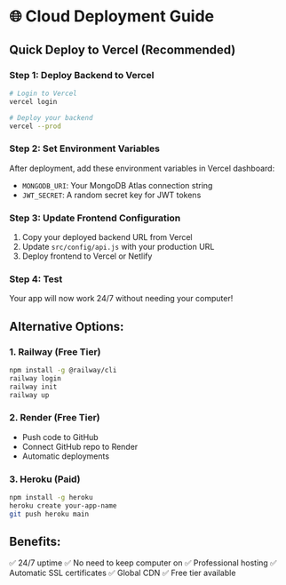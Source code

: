 # 🌐 Cloud Deployment Guide

## Quick Deploy to Vercel (Recommended)

### Step 1: Deploy Backend to Vercel

```bash
# Login to Vercel
vercel login

# Deploy your backend
vercel --prod
```

### Step 2: Set Environment Variables

After deployment, add these environment variables in Vercel dashboard:

- `MONGODB_URI`: Your MongoDB Atlas connection string
- `JWT_SECRET`: A random secret key for JWT tokens

### Step 3: Update Frontend Configuration

1. Copy your deployed backend URL from Vercel
2. Update `src/config/api.js` with your production URL
3. Deploy frontend to Vercel or Netlify

### Step 4: Test

Your app will now work 24/7 without needing your computer!

## Alternative Options:

### 1. Railway (Free Tier)

```bash
npm install -g @railway/cli
railway login
railway init
railway up
```

### 2. Render (Free Tier)

- Push code to GitHub
- Connect GitHub repo to Render
- Automatic deployments

### 3. Heroku (Paid)

```bash
npm install -g heroku
heroku create your-app-name
git push heroku main
```

## Benefits:

✅ 24/7 uptime
✅ No need to keep computer on
✅ Professional hosting
✅ Automatic SSL certificates
✅ Global CDN
✅ Free tier available
